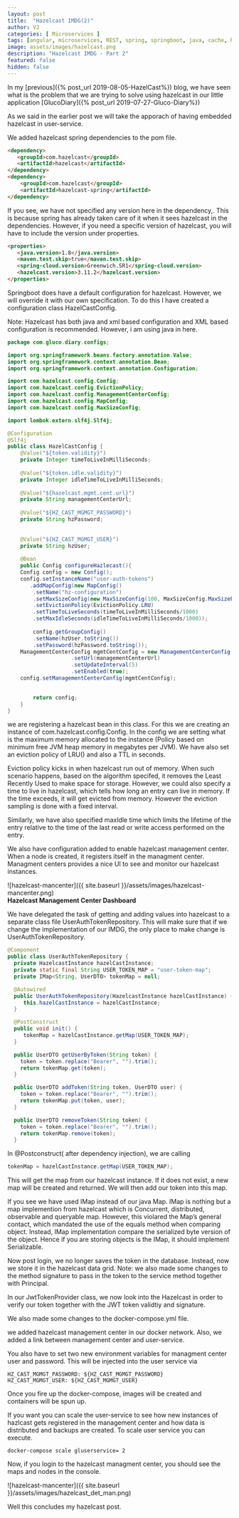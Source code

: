 ```yaml
---
layout: post
title:  "Hazelcast IMDG(2)"
author: VJ
categories: [ Microservices ]
tags: [angular, microservices, REST, spring, springboot, java, cache, hazelcast, imdg]
image: assets/images/hazelcast.png
description: "Hazelcast IMDG - Part 2"
featured: false
hidden: false
---
```

In my [previous]({% post_url 2019-08-05-HazelCast%}) blog, we have seen what is the problem that we are trying to solve using hazelcast in our little application [GlucoDiary]({% post_url 2019-07-27-Gluco-Diary%})

As we said in the earlier post we will take the apporach of having embedded hazelcast in user-service.

We added hazelcast spring dependencies to the pom file.

```html
<dependency>
   <groupId>com.hazelcast</groupId>
   <artifactId>hazelcast</artifactId>
</dependency>
<dependency>
    <groupId>com.hazelcast</groupId>
    <artifactId>hazelcast-spring</artifactId>
</dependency>
```

If you see, we have not specified any version here in the dependency,. This is because spring has already taken care of it when it sees hazelcast in the dependencies. However, if you need a specific version of hazelcast, you will have to include the version under properties.

```html
<properties>
   <java.version>1.8</java.version>
   <maven.test.skip>true</maven.test.skip>
   <spring-cloud.version>Greenwich.SR1</spring-cloud.version>
   <hazelcast.version>3.11.2</hazelcast.version>
</properties>
```


Springboot does have a default configuration for hazelcast. However, we will override it with our own specification. To do this I have created a configuration class HazelCastConfig.

Note: Hazelcast has both java and xml based configuration and XML based configuration is recommended. However, i am using java in here.


```java
package com.gluco.diary.configs;

import org.springframework.beans.factory.annotation.Value;
import org.springframework.context.annotation.Bean;
import org.springframework.context.annotation.Configuration;

import com.hazelcast.config.Config;
import com.hazelcast.config.EvictionPolicy;
import com.hazelcast.config.ManagementCenterConfig;
import com.hazelcast.config.MapConfig;
import com.hazelcast.config.MaxSizeConfig;

import lombok.extern.slf4j.Slf4j;

@Configuration
@Slf4j
public class HazelCastConfig {
	@Value("${token.validity}")
	private Integer timeToLiveInMilliSeconds;
	
	@Value("${token.idle.validity}")
	private Integer idleTimeToLiveInMilliSeconds;
	
	@Value("${hazelcast.mgmt.cent.url}")
	private String managementCenterUrl;
	
	@Value("${HZ_CAST_MGMGT_PASSWORD}")
	private String hzPassword;
	
	
	@Value("${HZ_CAST_MGMGT_USER}")
	private String hzUser;
	
	@Bean
    public Config configureHazlecast(){
	Config config = new Config();
	config.setInstanceName("user-auth-tokens")
	   .addMapConfig(new MapConfig()
		.setName("hz-configuration")
		.setMaxSizeConfig(new MaxSizeConfig(100, MaxSizeConfig.MaxSizePolicy.FREE_HEAP_SIZE))
		.setEvictionPolicy(EvictionPolicy.LRU)
		.setTimeToLiveSeconds(timeToLiveInMilliSeconds/1000)
		.setMaxIdleSeconds(idleTimeToLiveInMilliSeconds/1000));
	
        config.getGroupConfig()
		.setName(hzUser.toString())
		.setPassword(hzPassword.toString());
	ManagementCenterConfig mgmtCentConfig = new ManagementCenterConfig()
					.setUrl(managementCenterUrl)
					.setUpdateInterval(5)
					.setEnabled(true);
	config.setManagementCenterConfig(mgmtCentConfig);

		
		return config;
	}
}
```
we are registering a hazelcast bean in this class. For this we are creating an instance of com.hazelcast.config.Config. In the config we are setting what is the maximum memory allocated to the instance (Policy based on minimum free JVM heap memory in megabytes per JVM).  We have also set an eviction policy of LRU() and also a TTL in seconds.

Eviction policy kicks in when hazelcast run out of memory. When such scenario happens, based on the algorithm specifed, it removes the Least Recently Used to make space for storage. However, we could also specify a time to live in hazelcast, which tells how long an entry can live in memory. If the time exceeds, it will get evicted from memory. However the eviction sampling is done with a fixed interval.

Similarly, we have also specified maxIdle time which limits the lifetime of the entry relative to the time of the last read or write access performed on the entry.

We also have configuration added to enable hazelcast management center. When a node is created, it registers itself in the managment center. Managment centers provides a nice UI to see and monitor our hazelcast instances.

<span style="text-align: center">
![hazelcast-mancenter]({{ site.baseurl }}/assets/images/hazelcast-mancenter.png)
<br/>
<span style="font-weight:bold">Hazelcast Management Center Dashboard</span>
</span>

We have delegated the task of getting and adding values into hazelcast to a separate class file UserAuthTokenRepository. This will make sure that if we change the implementation of our IMDG, the only place to make change is UserAuthTokenRepository.

```java
@Component
public class UserAuthTokenRepository {
  private HazelcastInstance hazelCastInstance;
  private static final String USER_TOKEN_MAP = "user-token-map";
  private IMap<String, UserDTO> tokenMap = null;

  @Autowired
  public UserAuthTokenRepository(HazelcastInstance hazelCastInstance) {
     this.hazelCastInstance = hazelCastInstance;
  }

  @PostConstruct
  public void init() {
     tokenMap = hazelCastInstance.getMap(USER_TOKEN_MAP);
  }

  public UserDTO getUserByToken(String token) {
    token = token.replace("Bearer", "").trim();
    return tokenMap.get(token);
  }

  public UserDTO addToken(String token, UserDTO user) {
    token = token.replace("Bearer", "").trim();
    return tokenMap.put(token, user);
  }

  public UserDTO removeToken(String token) {
    token = token.replace("Bearer", "").trim();
    return tokenMap.remove(token);
  }
  ```

  In @Postconstruct( after dependency injection), we are calling


```java
tokenMap = hazelCastInstance.getMap(USER_TOKEN_MAP);
```


This will get the map from our hazelcast instance. If it does not exist, a new map will be created and returned. We will then add our token into this map.

If you see we have used IMap instead of our java Map. IMap is nothing but a map implemention from hazelcast which is Concurrent, distributed, observable and queryable map. However, this violared the Map’s general contact, which mandated the use of the equals method when comparing object. Instead, IMap implementation compare the serialized byte version of the object. Hence if you are storing objects is the IMap, it should implement Serializable.

Now post login, we no longer saves the token in the database. Instead, now we store it in the hazelcast data grid. Note: we also made some changes to the method signature to pass in the token to the service method together with Principal.

In our JwtTokenProvider class, we now look into the Hazelcast in order to verify our token together with the JWT token validtiy and signature.

We also made some changes to the docker-compose.yml file.

we added hazelcast management center in our docker network. Also, we added a link between management center and user-service.

You also have to set two new environment variables for managment center user and password. This will be injected into the user service via


```
HZ_CAST_MGMGT_PASSWORD: ${HZ_CAST_MGMGT_PASSWORD}
HZ_CAST_MGMGT_USER: ${HZ_CAST_MGMGT_USER}
```

Once you fire up the docker-compose, images will be created and containers will be spun up.

If you want you can scale the user-service to see how new instances of hazlcast gets registered in the management center and how data is distributed and backups are created. To scale user service you can execute.

```
docker-compose scale gluserservice= 2
```

Now, if you login to the hazelcast managment center, you should see the maps and nodes in the console.


![hazelcast-mancenter]({{ site.baseurl }}/assets/images/hazelcast_det_man.png)

Well this concludes my hazelcast post.

